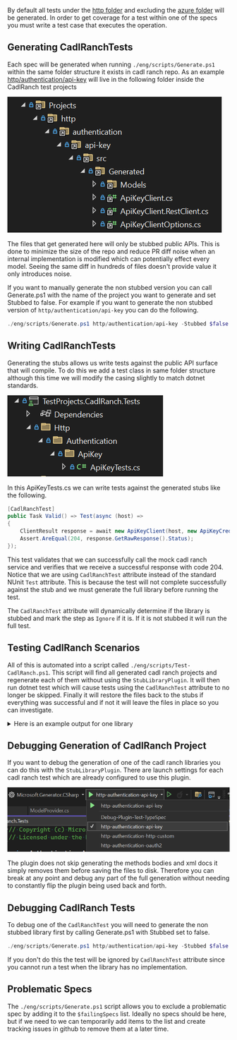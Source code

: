 <!-- cspell:ignore cadlranch -->

By default all tests under the [http folder](https://github.com/Azure/cadl-ranch/tree/main/packages/cadl-ranch-specs/http) and excluding the [azure folder](https://github.com/Azure/cadl-ranch/tree/main/packages/cadl-ranch-specs/http/azure) will be generated. In order to get coverage for a test within one of the specs you must write a test case that executes the operation.

## Generating CadlRanchTests

Each spec will be generated when running `./eng/scripts/Generate.ps1` within the same folder structure it exists in cadl ranch repo. As an example [http/authentication/api-key](https://github.com/Azure/cadl-ranch/tree/main/packages/cadl-ranch-specs/http/authentication/api-key)
will live in the following folder inside the CadlRanch test projects

![alt text](generation-structure.png)

The files that get generated here will only be stubbed public APIs. This is done to minimize the size of the repo and reduce PR diff noise when an internal implementation is modified which can potentially effect every model. Seeing the same diff in hundreds of files doesn't provide value it only introduces noise.

If you want to manually generate the non stubbed version you can call Generate.ps1 with the name of the project you want to generate and set Stubbed to false.
For example if you want to generate the non stubbed version of `http/authentication/api-key` you can do the following.

```powershell
./eng/scripts/Generate.ps1 http/authentication/api-key -Stubbed $false
```

## Writing CadlRanchTests

Generating the stubs allows us write tests against the public API surface that will compile. To do this we add a test class in same folder structure although this time we will modify the casing slightly to match dotnet standards.

![alt text](test-structure.png)

In this ApiKeyTests.cs we can write tests against the generated stubs like the following.

```C#
[CadlRanchTest]
public Task Valid() => Test(async (host) =>
{
    ClientResult response = await new ApiKeyClient(host, new ApiKeyCredential("valid-key"), null).ValidAsync();
    Assert.AreEqual(204, response.GetRawResponse().Status);
});
```

This test validates that we can successfully call the mock cadl ranch service and verifies that we receive a successful response with code 204. Notice that we are using `CadlRanchTest` attribute instead of the standard NUnit `Test` attribute. This is because the test will not complete successfully against the stub and we must generate the full library before running the test.

The `CadlRanchTest` attribute will dynamically determine if the library is stubbed and mark the step as `Ignore` if it is. If it is not stubbed it will run the full test.

## Testing CadlRanch Scenarios

All of this is automated into a script called `./eng/scripts/Test-CadlRanch.ps1`. This script will find all generated cadl ranch projects and regenerate each of them without using the `StubLibraryPlugin`. It will then run dotnet test which will cause tests using the `CadlRanchTest` attribute to no longer be skipped. Finally it will restore the files back to the stubs if everything was successful and if not it will leave the files in place so you can investigate.

<details>
<Summary>Here is an example output for one library</Summary>

```
Regenerating http\authentication\api-key
> npx tsp compile C:\git\typespec\packages\http-client-csharp\node_modules\@azure-tools\cadl-ranch-specs\http\authentication\api-key\main.tsp --trace @typespec/http-client-csharp --emit @typespec/http-client-csharp --option @typespec/http-client-csharp.emitter-output-dir=C:\git\typespec\packages\http-client-csharp\generator\TestProjects\CadlRanch\http\authentication\api-key --option @typespec/http-client-csharp.save-inputs=true
TypeSpec compiler v0.58.0

trace @typespec/http-client-csharp.info: routes:2
trace @typespec/http-client-csharp.info: load operation: valid, path:/authentication/api-key/valid
trace @typespec/http-client-csharp.info: load operation: invalid, path:/authentication/api-key/invalid
trace @typespec/http-client-csharp.info: Checking if C:/git/m-nash/typespec/packages/http-client-csharp/generator/TestProjects/CadlRanch/http/authentication/api-key/src/Authentication.ApiKey.csproj exists
trace @typespec/http-client-csharp.info: dotnet --roll-forward Major C:/git/m-nash/typespec/packages/http-client-csharp/dist/generator/Microsoft.Generator.CSharp.dll C:/git/m-nash/typespec/packages/http-client-csharp/generator/TestProjects/CadlRanch/http/authentication/api-key -p ClientModelPlugin
Writing C:\git\typespec\packages\http-client-csharp\generator\TestProjects\CadlRanch\http\authentication\api-key\src\Generated\Models\InvalidAuth.cs
Writing C:\git\typespec\packages\http-client-csharp\generator\TestProjects\CadlRanch\http\authentication\api-key\src\Generated\Models\InvalidAuth.Serialization.cs
Writing C:\git\typespec\packages\http-client-csharp\generator\TestProjects\CadlRanch\http\authentication\api-key\src\Generated\Internal\ChangeTrackingList.cs
Writing C:\git\typespec\packages\http-client-csharp\generator\TestProjects\CadlRanch\http\authentication\api-key\src\Generated\Internal\ChangeTrackingDictionary.cs
Writing C:\git\typespec\packages\http-client-csharp\generator\TestProjects\CadlRanch\http\authentication\api-key\src\Generated\Internal\Argument.cs
Writing C:\git\typespec\packages\http-client-csharp\generator\TestProjects\CadlRanch\http\authentication\api-key\src\Generated\Internal\Optional.cs
Writing C:\git\typespec\packages\http-client-csharp\generator\TestProjects\CadlRanch\http\authentication\api-key\src\Generated\ApiKeyClientOptions.cs
Writing C:\git\typespec\packages\http-client-csharp\generator\TestProjects\CadlRanch\http\authentication\api-key\src\Generated\ApiKeyClient.cs
Writing C:\git\typespec\packages\http-client-csharp\generator\TestProjects\CadlRanch\http\authentication\api-key\src\Generated\ApiKeyClient.RestClient.cs
Writing C:\git\typespec\packages\http-client-csharp\generator\TestProjects\CadlRanch\http\authentication\api-key\src\Generated\Internal\ModelSerializationExtensions.cs
Writing C:\git\typespec\packages\http-client-csharp\generator\TestProjects\CadlRanch\http\authentication\api-key\src\Generated\Internal\TypeFormatters.cs
Writing C:\git\typespec\packages\http-client-csharp\generator\TestProjects\CadlRanch\http\authentication\api-key\src\Generated\Internal\ClientPipelineExtensions.cs
Writing C:\git\typespec\packages\http-client-csharp\generator\TestProjects\CadlRanch\http\authentication\api-key\src\Generated\Internal\ErrorResult.cs
Writing C:\git\typespec\packages\http-client-csharp\generator\TestProjects\CadlRanch\http\authentication\api-key\src\Generated\Internal\ClientUriBuilder.cs
Compilation completed successfully.

Testing http\authentication\api-key
> dotnet test C:\git\typespec\packages\http-client-csharp\generator\TestProjects\CadlRanch.Tests\TestProjects.CadlRanch.Tests.csproj --filter "FullyQualifiedName~TestProjects.CadlRanch.Tests.Http.Authentication.ApiKey" --settings C:\git\typespec\packages\http-client-csharp\eng\test-configurations\cadlranch.runsettings
  Determining projects to restore...
  All projects are up-to-date for restore.
  TestProjects.CadlRanch.Tests -> C:\git\typespec\packages\http-client-csharp\generator\artifacts\bin\TestProjects.CadlRanch.Tests\Debug\net8.0\TestProjects.CadlRanch.Tests.dll
Test run for C:\git\typespec\packages\http-client-csharp\generator\artifacts\bin\TestProjects.CadlRanch.Tests\Debug\net8.0\TestProjects.CadlRanch.Tests.dll (.NETCoreApp,Version=v8.0)
Microsoft (R) Test Execution Command Line Tool Version 17.10.0 (x64)
Copyright (c) Microsoft Corporation.  All rights reserved.

Starting test execution, please wait...
A total of 1 test files matched the specified pattern.

Passed!  - Failed:     0, Passed:     2, Skipped:     0, Total:     2, Duration: 2 s - TestProjects.CadlRanch.Tests.dll (net8.0)
Restoring http\authentication\api-key
> git clean -xfd C:\git\typespec\packages\http-client-csharp\generator\TestProjects\CadlRanch\http\authentication\api-key
Removing ../generator/TestProjects/CadlRanch/http/authentication/api-key/src/Generated/Internal/
> git restore C:\git\typespec\packages\http-client-csharp\generator\TestProjects\CadlRanch\http\authentication\api-key
```

</details>

## Debugging Generation of CadlRanch Project

If you want to debug the generation of one of the cadl ranch libraries you can do this with the `StubLibraryPlugin`. There are launch settings for each cadl ranch test which are already configured to use this plugin.

![alt text](launch-settings.png)

The plugin does not skip generating the methods bodies and xml docs it simply removes them before saving the files to disk. Therefore you can break at any point and debug any part of the full generation without needing to constantly flip the plugin being used back and forth.

## Debugging CadlRanch Tests

To debug one of the `CadlRanchTest` you will need to generate the non stubbed library first by calling Generate.ps1 with Stubbed set to false.

```powershell
./eng/scripts/Generate.ps1 http/authentication/api-key -Stubbed $false
```

If you don't do this the test will be ignored by `CadlRanchTest` attribute since you cannot run a test when the library has no implementation.

## Problematic Specs

The `./eng/scripts/Generate.ps1` script allows you to exclude a problematic spec by adding it to the `$failingSpecs` list. Ideally no specs should be here, but if we need to we can temporarily add items to the list and create tracking issues in github to remove them at a later time.
